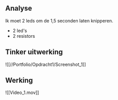 ## Analyse
Ik moet 2 leds om de 1,5 seconden laten knipperen.
- 2 led's
- 2 resistors
## Tinker uitwerking
![[//Portfolio/Opdracht1/Screenshot_1]]

## Werking
![[Video_1.mov]]
